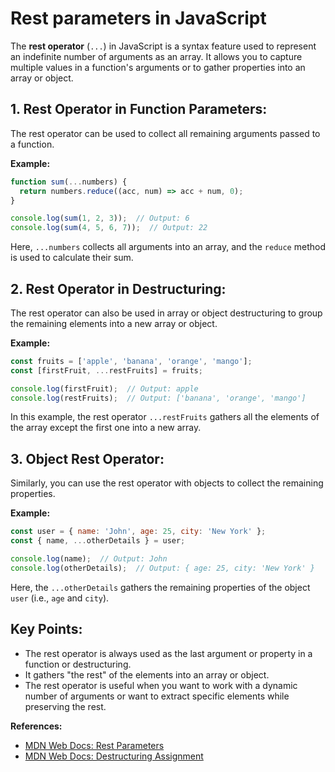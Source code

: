 # Rest parameters in JavaScript

The **rest operator** (`...`) in JavaScript is a syntax feature used to represent an indefinite number of arguments as an array. It allows you to capture multiple values in a function's arguments or to gather properties into an array or object.

## 1. **Rest Operator in Function Parameters:**
The rest operator can be used to collect all remaining arguments passed to a function.

**Example:**
```javascript
function sum(...numbers) {
  return numbers.reduce((acc, num) => acc + num, 0);
}

console.log(sum(1, 2, 3));  // Output: 6
console.log(sum(4, 5, 6, 7));  // Output: 22
```
Here, `...numbers` collects all arguments into an array, and the `reduce` method is used to calculate their sum.

## 2. **Rest Operator in Destructuring:**
The rest operator can also be used in array or object destructuring to group the remaining elements into a new array or object.

**Example:**
```javascript
const fruits = ['apple', 'banana', 'orange', 'mango'];
const [firstFruit, ...restFruits] = fruits;

console.log(firstFruit);  // Output: apple
console.log(restFruits);  // Output: ['banana', 'orange', 'mango']
```
In this example, the rest operator `...restFruits` gathers all the elements of the array except the first one into a new array.

## 3. **Object Rest Operator:**
Similarly, you can use the rest operator with objects to collect the remaining properties.

**Example:**
```javascript
const user = { name: 'John', age: 25, city: 'New York' };
const { name, ...otherDetails } = user;

console.log(name);  // Output: John
console.log(otherDetails);  // Output: { age: 25, city: 'New York' }
```
Here, the `...otherDetails` gathers the remaining properties of the object `user` (i.e., `age` and `city`).

## Key Points:
- The rest operator is always used as the last argument or property in a function or destructuring.
- It gathers "the rest" of the elements into an array or object.
- The rest operator is useful when you want to work with a dynamic number of arguments or want to extract specific elements while preserving the rest.

**References:**
- [MDN Web Docs: Rest Parameters](https://developer.mozilla.org/en-US/docs/Web/JavaScript/Reference/Functions/rest_parameters)
- [MDN Web Docs: Destructuring Assignment](https://developer.mozilla.org/en-US/docs/Web/JavaScript/Reference/Operators/Destructuring_assignment#rest_in_object_destructuring)